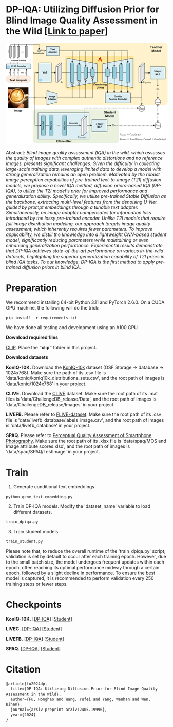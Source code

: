# DP-IQA: Utilizing Diffusion Prior for Blind Image Quality Assessment in the Wild [[Link to paper](https://arxiv.org/abs/2405.19996)]

![Framework](/figures/framework.jpg)

Abstract: *Blind image quality assessment (IQA) in the wild, which assesses the quality of images with complex authentic distortions and no reference images, presents significant challenges. Given the difficulty in collecting large-scale training data, leveraging limited data to develop a model with strong generalization remains an open problem. Motivated by the robust image perception capabilities of pre-trained text-to-image (T2I) diffusion models, we propose a novel IQA method, diffusion priors-based IQA (DP-IQA), to utilize the T2I model's prior for improved performance and generalization ability. Specifically, we utilize pre-trained Stable Diffusion as the backbone, extracting multi-level features from the denoising U-Net guided by prompt embeddings through a tunable text adapter. Simultaneously, an image adapter compensates for information loss introduced by the lossy pre-trained encoder. Unlike T2I models that require full image distribution modeling, our approach targets image quality assessment, which inherently requires fewer parameters. To improve applicability, we distill the knowledge into a lightweight CNN-based student model, significantly reducing parameters while maintaining or even enhancing generalization performance. Experimental results demonstrate that DP-IQA achieves state-of-the-art performance on various in-the-wild datasets, highlighting the superior generalization capability of T2I priors in blind IQA tasks. To our knowledge, DP-IQA is the first method to apply pre-trained diffusion priors in blind IQA.*

# Preparation
We recommend installing 64-bit Python 3.11 and PyTorch 2.6.0. On a CUDA GPU machine, the following will do the trick:

```
pip install -r requirements.txt
```

We have done all testing and development using an A100 GPU.

**Download required files**

[CLIP](https://github.com/openai/CLIP). Place the **"clip"** folder in this project.

**Download datasets**

**KonIQ-10K.** Download the [KonIQ-10k](https://osf.io/hcsdy/) dataset (OSF Storage -> database -> 1024x768). Make sure the path of its .csv file is 'data/koniq/koniq10k_distributions_sets.csv', and the root path of images is 'data/koniq/1024x768' in your project.

**CLIVE.** Download the [CLIVE](https://live.ece.utexas.edu/research/ChallengeDB/index.html) dataset. Make sure the root path of its .mat files is 'data/ChallengeDB_release/Data', and the root path of images is 'data/ChallengeDB_release/Images' in your project.

**LIVEFB.** Please refer to [FLIVE-dataset](https://github.com/niu-haoran/FLIVE_Database/tree/master). Make sure the root path of its .csv file is 'data/livefb_database/labels_image.csv', and the root path of images is 'data/livefb_database' in your project.

**SPAQ.** Please refer to [Perceptual Quality Assessment of Smartphone Photography](https://github.com/h4nwei/SPAQ). Make sure the root path of its .xlsx file is 'data/spaq/MOS and Image attribute scores.xlsx', and the root path of images is 'data/spaq/SPAQ/TestImage' in your project.

# Train

1. Generate conditional text embeddings

```
python gene_text_embedding.py
```

2. Train DP-IQA models. Modify the 'dataset_name' variable to load different datasets.

```
train_dpiqa.py
```

3. Train student models

```
train_student.py
```

Please note that, to reduce the overall runtime of the 'train_dpiqa.py' script, validation is set by default to occur after each training epoch. However, due to the small batch size, the model undergoes frequent updates within each epoch, often reaching its optimal performance midway through a certain epoch, followed by a slight decline in performance. To ensure the best model is captured, it is recommended to perform validation every 250 training steps or fewer steps.

# Checkpoints

**KonIQ-10K.** [[DP-IQA]](https://drive.google.com/file/d/18G9bcCogpTGXy1VZnBKOxQT8aXnhHNKB/view?usp=sharing) [[Student]](https://drive.google.com/file/d/1j8P0eoJDLWbQgjZ4jIat8ZScgDaT1O11/view?usp=sharing)

**LIVEC.** [[DP-IQA]](https://drive.google.com/file/d/19EimoPFyV5lUIMCnafmw0ZQXq_Ck_-Y8/view?usp=sharing) [[Student]](https://drive.google.com/file/d/1OpeTcuzAnvY3Xq1JncAITvK08VhVJoZQ/view?usp=sharing)

**LIVEFB.** [[DP-IQA]](https://drive.google.com/file/d/1-dYKKIavLky_CELMahEhbcuNdR6dYO46/view?usp=sharing) [[Student]](https://drive.google.com/file/d/1jxByr3HFOlf3OplcdgTTZSOI14WsuCF1/view?usp=sharing)

**SPAQ.** [[DP-IQA]](https://drive.google.com/file/d/1-k-UdTp4343tiAlJB-NMQNVnXL8WC-Rk/view?usp=sharing) [[Student]](https://drive.google.com/file/d/18CK__MCTmFPr9US1Idne1mZxHLh8uNYA/view?usp=sharing)

# Citation

```
@article{fu2024dp,
  title={DP-IQA: Utilizing Diffusion Prior for Blind Image Quality Assessment in the Wild},
  author={Fu, Honghao and Wang, Yufei and Yang, Wenhan and Wen, Bihan},
  journal={arXiv preprint arXiv:2405.19996},
  year={2024}
}
```

